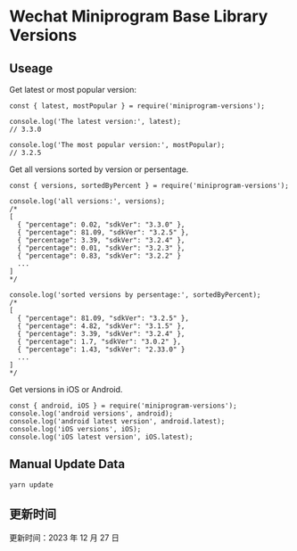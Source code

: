 
# Wechat Miniprogram Base Library Versions

## Useage

Get latest or most popular version:

```;
const { latest, mostPopular } = require('miniprogram-versions');

console.log('The latest version:', latest);
// 3.3.0

console.log('The most popular version:', mostPopular);
// 3.2.5

```

Get all versions sorted by version or persentage.

```
const { versions, sortedByPercent } = require('miniprogram-versions');

console.log('all versions:', versions);
/*
[
  { "percentage": 0.02, "sdkVer": "3.3.0" },
  { "percentage": 81.09, "sdkVer": "3.2.5" },
  { "percentage": 3.39, "sdkVer": "3.2.4" },
  { "percentage": 0.01, "sdkVer": "3.2.3" },
  { "percentage": 0.83, "sdkVer": "3.2.2" }
  ...
]
*/

console.log('sorted versions by persentage:', sortedByPercent);
/*
[
  { "percentage": 81.09, "sdkVer": "3.2.5" },
  { "percentage": 4.82, "sdkVer": "3.1.5" },
  { "percentage": 3.39, "sdkVer": "3.2.4" },
  { "percentage": 1.7, "sdkVer": "3.0.2" },
  { "percentage": 1.43, "sdkVer": "2.33.0" }
  ...
]
*/
```

Get versions in iOS or Android.

```
const { android, iOS } = require('miniprogram-versions');
console.log('android versions', android);
console.log('android latest version', android.latest);
console.log('iOS versions', iOS);
console.log('iOS latest version', iOS.latest);
```

## Manual Update Data

```
yarn update
```

## 更新时间

更新时间：2023 年 12 月 27 日
